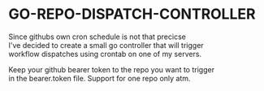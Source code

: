 # GO-REPO-DISPATCH-CONTROLLER

Since githubs own cron schedule is not that precicse\
I've decided to create a small go controller that will trigger\
workflow dispatches using crontab on one of my servers.

Keep your github bearer token to the repo you want to trigger\
in the bearer.token file. Support for one repo only atm.